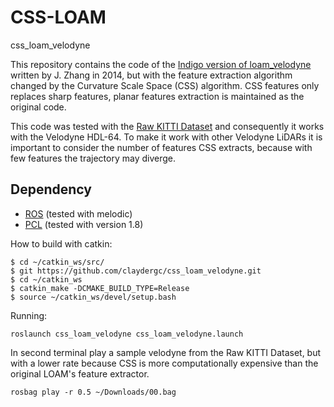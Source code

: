 # CSS-LOAM
css_loam_velodyne

This repository contains the code of the [Indigo version of loam_velodyne](http://docs.ros.org/indigo/api/loam_velodyne/html/files.html) written by J. Zhang in 2014, but with the feature extraction algorithm changed by the Curvature Scale Space (CSS) algorithm. CSS features only replaces sharp features, planar features extraction is maintained as the original code.

This code was tested with the [Raw KITTI Dataset](http://www.cvlibs.net/datasets/kitti/raw_data.php) and consequently it works with the Velodyne HDL-64. To make it work with other Velodyne LiDARs it is important to consider the number of features CSS extracts, because with few features the trajectory may diverge.

## Dependency

- [ROS](http://wiki.ros.org/ROS/Installation) (tested with melodic)
- [PCL](https://github.com/PointCloudLibrary/pcl) (tested with version 1.8)

How to build with catkin:

```
$ cd ~/catkin_ws/src/
$ git https://github.com/claydergc/css_loam_velodyne.git
$ cd ~/catkin_ws
$ catkin_make -DCMAKE_BUILD_TYPE=Release 
$ source ~/catkin_ws/devel/setup.bash
```

Running:
```
roslaunch css_loam_velodyne css_loam_velodyne.launch
```

In second terminal play a sample velodyne from the Raw KITTI Dataset, but with a lower rate because CSS is more computationally expensive than the original LOAM's feature extractor.
```
rosbag play -r 0.5 ~/Downloads/00.bag 
```

